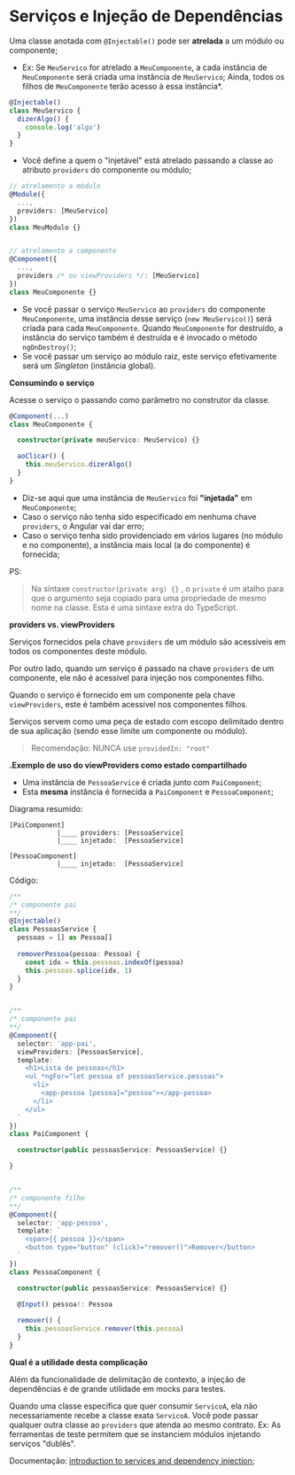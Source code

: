 # Serviços e Injeção de Dependências

Uma classe anotada com `@Injectable()` pode ser **atrelada** a um módulo ou componente;

  - Ex: Se `MeuServico` for atrelado a `MeuComponente`,  a cada instância de `MeuComponente` será criada uma instância de `MeuServico`; Ainda, todos os filhos de `MeuComponente` terão acesso à essa instância\*.

```typescript
@Injectable()
class MeuServico {
  dizerAlgo() {
    console.log('algo')
  }
}
```

* Você define a quem o "injetável" está atrelado passando a classe ao atributo `providers` do componente ou módulo;

```typescript
// atrelamento a módulo
@Module({ 
  ...,
  providers: [MeuServico]
})
class MeuModulo {}


// atrelamento a componente
@Component({ 
  ...,
  providers /* ou viewProviders */: [MeuServico]
})
class MeuComponente {}
```

* Se você passar o serviço `MeuServico` ao `providers` do componente `MeuComponente`, uma instância desse serviço \(`new MeuServico()`\) será criada para cada `MeuComponente`. Quando `MeuComponente` for destruído, a instância do serviço também é destruída e é invocado o método `ngOnDestroy()`;
* Se você passar um serviço ao módulo raiz, este serviço efetivamente será um _Singleton_ \(instância global\).

**Consumindo o serviço**

Acesse o serviço o passando como parâmetro no construtor da classe.

```typescript
@Component(...)
class MeuComponente {

  constructor(private meuServico: MeuServico) {}

  aoClicar() {
    this.meuServico.dizerAlgo()
  }
}
```

* Diz-se aqui que uma instância de `MeuServico` foi **"injetada"** em `MeuComponente`;
* Caso o serviço não tenha sido especificado em nenhuma chave `providers`, o Angular vai dar erro;
* Caso o serviço tenha sido providenciado em vários lugares \(no módulo e no componente\), a instância mais local \(a do componente\) é fornecida;

PS:

> Na sintaxe `constructor(private arg) {}` , o `private` é um atalho para que o argumento seja copiado para uma propriedade de mesmo nome na classe. Esta é uma sintaxe extra do TypeScript.

**providers vs. viewProviders**

Serviços fornecidos pela chave `providers` de um módulo são acessíveis em todos os componentes deste módulo.

Por outro lado, quando um serviço é passado na chave `providers` de um componente, ele não é acessível para injeção nos componentes filho.

Quando o serviço é fornecido em um componente pela chave `viewProviders`, este é também acessível nos componentes filhos.

Serviços servem como uma peça de estado com escopo delimitado dentro de sua aplicação \(sendo esse limite um componente ou módulo\).

> Recomendação: NUNCA use `providedIn: "root"`

**.Exemplo de uso do viewProviders como estado compartilhado**

* Uma instância de `PessoaService` é criada junto com `PaiComponent`;
* Esta **mesma** instância é fornecida a `PaiComponent` e `PessoaComponent`;

Diagrama resumido:

```text
[PaiComponent]
            |____ providers: [PessoaService]
            |____ injetado:  [PessoaService]

[PessoaComponent]
            |____ injetado:  [PessoaService]
```

Código:

```typescript
/**
/* componente pai
**/
@Injectable()
class PessoasService {
  pessoas = [] as Pessoa[]
  
  removerPessoa(pessoa: Pessoa) {
    const idx = this.pessoas.indexOf(pessoa)
    this.pessoas.splice(idx, 1)
  }
}


/**
/* componente pai
**/
@Component({
  selector: 'app-pai',
  viewProviders: [PessoasService],
  template: `
    <h1>Lista de pessoas</h1>
    <ul *ngFor="let pessoa of pessoasService.pessoas">
      <li>
        <app-pessoa [pessoa]="pessoa"></app-pessoa>
      </li>
    </ul>
  `
})
class PaiComponent {

  constructor(public pessoasService: PessoasService) {}

}


/**
/* componente filho
**/
@Component({
  selector: 'app-pessoa',
  template: `
    <span>{{ pessoa }}</span>
    <button type="button" (click)="remover()">Remover</button>
  `
})
class PessoaComponent {

  constructor(public pessoasService: PessoasService) {}

  @Input() pessoa!: Pessoa
  
  remover() {
    this.pessoasService.remover(this.pessoa)
  }
}
```

**Qual é a utilidade desta complicação**

Além da funcionalidade de delimitação de contexto, a injeção de dependências é de grande utilidade em mocks para testes.

Quando uma classe especifica que quer consumir `ServicoA`, ela não necessariamente recebe a classe exata `ServicoA`. Você pode passar qualquer outra classe ao `providers` que atenda ao mesmo contrato. Ex: As ferramentas de teste permitem que se instanciem módulos injetando serviços "dublês".

Documentação: [introduction to services and dependency injection](https://angular.io/guide/architecture-services);

